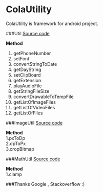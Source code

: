 ColaUtility
=====
ColaUtility is framework for android project.

###Util
[Source code](app/src/main/java/com/cbstudio/colautility/Util.java)

**Method**<br>
1. getPhoneNumber<br>
2. setFont<br>
3. convertStringToDate<br>
4. getDayString<br>
5. setClipBoard<br>
6. getExtension<br>
7. playAudioFile<br>
8. getStringFileSize<br>
9. convertDrawableToTempFile<br>
10. getListOfImageFiles<br>
11. getListOfVideoFiles<br>
12. getListOfFiles<br>

###ImageUtil
[Source code](app/src/main/java/com/cbstudio/colautility/ImageUtil.java)

**Method**<br>
1.pxToDp<br>
2.dpToPx<br>
3.cropBitmap<br>
  
###MathUtil
[Source code](app/src/main/java/com/cbstudio/colautility/MathUtil.java)

**Method**<br>
1.clamp<br>


###Thanks
Google , Stackoverflow :)
